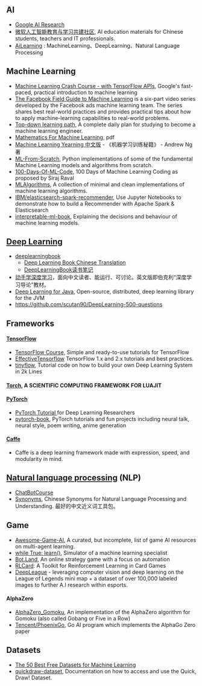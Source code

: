 
## AI
- [Google AI Research](https://github.com/google-research/google-research)
- [微软人工智能教育与学习共建社区](https://github.com/microsoft/ai-edu), AI education materials for Chinese students, teachers and IT professionals.
- [AiLearning](https://github.com/apachecn/AiLearning) : MachineLearning、DeepLearning、Natural Language Processing



## Machine Learning
- [Machine Learning Crash Course - with TensorFlow APIs](https://developers.google.com/machine-learning/crash-course/), Google's fast-paced, practical introduction to machine learning
- [The Facebook Field Guide to Machine Learning](https://research.fb.com/the-facebook-field-guide-to-machine-learning-video-series/) is a six-part video series developed by the Facebook ads machine learning team. The series shares best real-world practices and provides practical tips about how to apply machine-learning capabilities to real-world problems.
- [Top-down learning path](https://github.com/ZuzooVn/machine-learning-for-software-engineers), A complete daily plan for studying to become a machine learning engineer.
- [Mathematics For Machine Learning](https://github.com/mml-book/mml-book.github.io/tree/master/book), pdf
- [Machine Learning Yearning 中文版](https://github.com/deeplearning-ai/machine-learning-yearning-cn) - 《机器学习训练秘籍》 - Andrew Ng 著
- [ML-From-Scratch](https://github.com/eriklindernoren/ML-From-Scratch), Python implementations of some of the fundamental Machine Learning models and algorithms from scratch.
- [100-Days-Of-ML-Code](https://github.com/Avik-Jain/100-Days-Of-ML-Code), 100 Days of Machine Learning Coding as proposed by Siraj Raval
- [MLAlgorithms](https://github.com/rushter/MLAlgorithms), A collection of minimal and clean implementations of machine learning algorithms.
- [IBM/elasticsearch-spark-recommender](https://github.com/IBM/elasticsearch-spark-recommender), Use Jupyter Notebooks to demonstrate how to build a Recommender with Apache Spark & Elasticsearch
- [interpretable-ml-book](https://github.com/christophM/interpretable-ml-book), Explaining the decisions and behaviour of machine learning models.



## [Deep Learning](http://deeplearning.net/)
- [deeplearningbook](http://www.deeplearningbook.org/)
  - [Deep Learning Book Chinese Translation](https://github.com/exacity/deeplearningbook-chinese)
  - [DeepLearningBook读书笔记](https://github.com/exacity/simplified-deeplearning)
- [动手学深度学习](https://github.com/d2l-ai/d2l-zh)，面向中文读者、能运行、可讨论。英文版即伯克利“深度学习导论”教材。
- [Deep Learning for Java](https://deeplearning4j.org/), Open-source, distributed, deep learning library for the JVM
- https://github.com/scutan90/DeepLearning-500-questions



## Frameworks
#### [TensorFlow](https://www.tensorflow.org/)
- [TensorFlow Course](https://github.com/machinelearningmindset/TensorFlow-Course), Simple and ready-to-use tutorials for TensorFlow
- [EffectiveTensorflow](https://github.com/vahidk/EffectiveTensorflow) TensorFlow 1.x and 2.x tutorials and best practices.
- [tinyflow](https://github.com/tqchen/tinyflow), Tutorial code on how to build your own Deep Learning System in 2k Lines
#### [Torch](http://torch.ch/), A SCIENTIFIC COMPUTING FRAMEWORK FOR LUAJIT
#### [PyTorch](http://pytorch.org/)
- [PyTorch Tutorial ](https://github.com/yunjey/pytorch-tutorial) for Deep Learning Researchers
- [pytorch-book](https://github.com/chenyuntc/pytorch-book), PyTorch tutorials and fun projects including neural talk, neural style, poem writing, anime generation
#### [Caffe](http://caffe.berkeleyvision.org/)
- Caffe is a deep learning framework made with expression, speed, and modularity in mind.



## [Natural language processing](https://en.wikipedia.org/wiki/Natural_language_processing) (NLP) 
- [ChatBotCourse](https://github.com/warmheartli/ChatBotCourse)
- [Synonyms](https://github.com/huyingxi/Synonyms), Chinese Synonyms for Natural Language Processing and Understanding. 最好的中文近义词工具包。



## Game
- [Awesome-Game-AI](https://github.com/datamllab/awesome-game-ai), A curated, but incomplete, list of game AI resources on multi-agent learning.
- [while True: learn()](https://luden.io/wtl/), Simulator of a machine learning specialist
- [Bot.Land](https://bot.land/), An online strategy game with a focus on automation
- [RLCard](https://github.com/datamllab/rlcard): A Toolkit for Reinforcement Learning in Card Games
- [DeepLeague](https://github.com/farzaa/DeepLeague) - leveraging computer vision and deep learning on the League of Legends mini map + a dataset of over 100,000 labeled images to further A.I research within esports.
#### AlphaZero
- [AlphaZero_Gomoku](https://github.com/junxiaosong/AlphaZero_Gomoku), An implementation of the AlphaZero algorithm for Gomoku (also called Gobang or Five in a Row)
- [Tencent/PhoenixGo](https://github.com/Tencent/PhoenixGo), Go AI program which implements the AlphaGo Zero paper



## Datasets
- [The 50 Best Free Datasets for Machine Learning](https://lionbridge.ai/datasets/the-50-best-free-datasets-for-machine-learning/)
- [quickdraw-dataset](https://github.com/googlecreativelab/quickdraw-dataset), Documentation on how to access and use the Quick, Draw! Dataset. 
